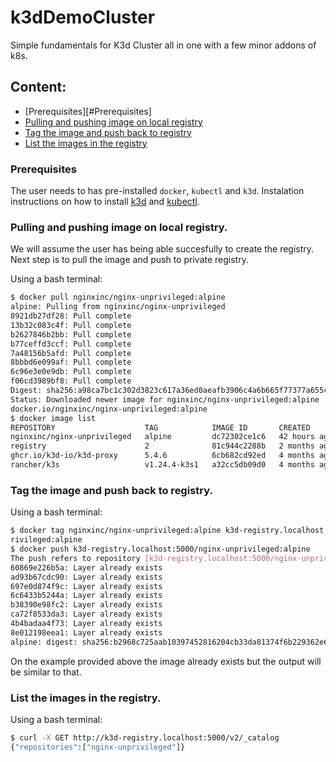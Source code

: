# k3dDemoCluster
Simple fundamentals for K3d Cluster all in one with a few minor addons of k8s.

## Content:
- [Prerequisites][#Prerequisites]
- [Pulling and pushing image on local registry](#pulling-and-pushing-image-on-local-registry)
- [Tag the image and push back to registry](#tag-the-image-and-push-back-to-registry)
- [List the images in the registry](#list-the-images-in-the-registry)

### Prerequisites
The user needs to has pre-installed `docker`, `kubectl` and `k3d`. Instalation instructions on how to install [k3d](https://k3d.io/v5.4.6/) and [kubectl](https://kubernetes.io/docs/tasks/tools/).

### Pulling and pushing image on local registry.
We will assume the user has being able succesfully to create the registry.
Next step is to pull the image and push to private registry.

Using a bash terminal:

```bash
$ docker pull nginxinc/nginx-unprivileged:alpine
alpine: Pulling from nginxinc/nginx-unprivileged
8921db27df28: Pull complete
13b32c083c4f: Pull complete
b2627846b2bb: Pull complete
b77ceffd3ccf: Pull complete
7a48156b5afd: Pull complete
8bbbd6e099af: Pull complete
6c96e3e0e9db: Pull complete
f06cd3989bf8: Pull complete
Digest: sha256:a98ca7bc1c302d3823c617a36ed0aeafb3906c4a6b665f77377a655c3dd9a9a8
Status: Downloaded newer image for nginxinc/nginx-unprivileged:alpine
docker.io/nginxinc/nginx-unprivileged:alpine
$ docker image list
REPOSITORY                    TAG            IMAGE ID       CREATED        SIZE
nginxinc/nginx-unprivileged   alpine         dc72302ce1c6   42 hours ago   40.7MB
registry                      2              81c944c2288b   2 months ago   24.1MB
ghcr.io/k3d-io/k3d-proxy      5.4.6          6cb682cd92ed   4 months ago   42.4MB
rancher/k3s                   v1.24.4-k3s1   a32cc5db09d0   4 months ago   214MB
```

### Tag the image and push back to registry.

Using a bash terminal:

```bash
$ docker tag nginxinc/nginx-unprivileged:alpine k3d-registry.localhost:5000/nginx-unp
rivileged:alpine
$ docker push k3d-registry.localhost:5000/nginx-unprivileged:alpine
The push refers to repository [k3d-registry.localhost:5000/nginx-unprivileged]
60869e226b5a: Layer already exists
ad93b67cdc90: Layer already exists
697e0d874f9c: Layer already exists
6c6433b5244a: Layer already exists
b38390e98fc2: Layer already exists
ca72f8533da3: Layer already exists
4b4badaa4f73: Layer already exists
8e012198eea1: Layer already exists
alpine: digest: sha256:b2968c725aab10397452816204cb33da81374f6b229362e6c4eaacbd0dd881ef size: 1989
```

On the example provided above the image already exists but the output will be similar to that.

### List the images in the registry.
Using a bash terminal:

```bash
$ curl -X GET http://k3d-registry.localhost:5000/v2/_catalog
{"repositories":["nginx-unprivileged"]}
```

